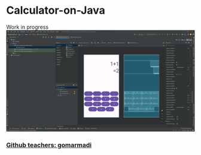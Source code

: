 # Calculator-on-Java
Work in progress
![Screenshot](https://github.com/neomitt/Calculator-on-Java/blob/main/screen1.png)
### [Github teachers: gomarmadi](https://github.com/gomarmadi)
